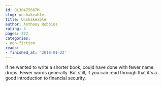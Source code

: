 ```yaml
---
id: OL30475667M
slug: unshakeable
title: Unshakeable
author: Anthony Robbins
rating: 4
pages: 272
categories:
- non-fiction
reads:
- finished_at: '2018-01-22'
---
```

If he wanted to write a shorter book, could have done with fewer name drops. Fewer words generally. But still, if you can read through that it's a good introduction to financial security.
